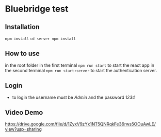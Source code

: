 # Bluebridge test

## Installation
`npm install`
`cd server npm install`

## How to use
in the root folder
in the first terminal
`npm run start`
to start the react app
in the second terminal
`npm run start:server`
to start the authentication server.

## Login
- to login the username must be *Admin* and the password *1234*

## Video Demo
https://drive.google.com/file/d/1ZyxV9zYx1NT5QNRqkFe36rws5OOuAwLE/view?usp=sharing
